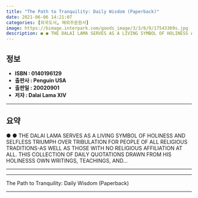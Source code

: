 ```yaml
---
title: "The Path to Tranquility: Daily Wisdom (Paperback)"
date: 2021-06-06 14:21:07
categories: [외국도서, 해외주문원서]
image: https://bimage.interpark.com/goods_image/3/3/6/9/17543369s.jpg
description: ● ● THE DALAI LAMA SERVES AS A LIVING SYMBOL OF HOLINESS AND SELFLESS TRIUMPH OVER TRIBULATION FOR PEOPLE OF ALL RELIGIOUS TRADITIONS-AS WELL AS THOSE WITH NO
---
```


## **정보**

- **ISBN : 0140196129**
- **출판사 : Penguin USA**
- **출판일 : 20020901**
- **저자 : Dalai Lama XIV**

------



## **요약**

●  ●  THE DALAI LAMA SERVES AS A LIVING SYMBOL OF HOLINESS AND SELFLESS TRIUMPH OVER TRIBULATION FOR PEOPLE OF ALL RELIGIOUS TRADITIONS-AS WELL AS THOSE WITH NO RELIGIOUS AFFILIATION AT ALL. THIS COLLECTION OF DAILY QUOTATIONS DRAWN FROM HIS HOLINESSS OWN WRITINGS, TEACHINGS, AND... 

------



------


The Path to Tranquility: Daily Wisdom (Paperback) 

------


